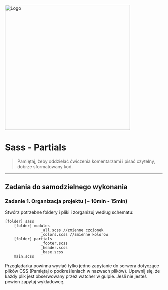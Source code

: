 <img alt="Logo" src="http://coderslab.pl/svg/logo-coderslab.svg" width="400">

# Sass - Partials

> Pamiętaj, żeby oddzielać ćwiczenia komentarzami i pisać czytelny, dobrze sformatowany kod.

-------------------------------------------------------------------------------
## Zadania do samodzielnego wykonania


### Zadanie 1. Organizacja projektu  (~ 10min - 15min)
Stwórz potrzebne foldery i pliki i zorganizuj  według schematu:

```
[folder] sass
    [folder] modules
                _all.scss //zmienne czcionek
                _colors.scss //zmienne kolorow
    [folder] partials
                _footer.scss 
                _header.scss
                _base.scss
    main.scss
```
Przeglądarka powinna wysłać tylko jedno zapytanie do serwera dotyczące plików CSS (Pamiętaj o podkreśleniach w nazwach plików).
Upewnij się, że każdy plik jest obserwowany przez watcher w gulpie. Jeśli nie jesteś pewien zapytaj wykładowcę.

